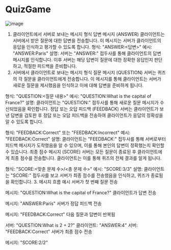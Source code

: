 # QuizGame
![image](https://github.com/user-attachments/assets/84145f8c-566a-4566-a66c-3f4f2a4e0488)

1. 클라이언트에서 서버로 보내는 메시지 형식
답변 메시지 (ANSWER)
클라이언트는 서버에서 받은 질문에 대한 답변을 전송합니다. 이 메시지는 서버가 클라이언트의 응답을 인식하고 평가할 수 있도록 합니다.
형식: "ANSWER:<답변>"
예시: "ANSWER:Paris"
설명: 서버는 "ANSWER:" 접두사를 통해 클라이언트의 답변 메시지를 인식합니다. 이후 서버는 해당 답변이 질문에 대한 정확한 응답인지 판단하고, 적절한 피드백을 준비합니다.
2. 서버에서 클라이언트로 보내는 메시지 형식
질문 메시지 (QUESTION)
서버는 퀴즈의 각 질문을 클라이언트에게 전송합니다. 이 메시지를 통해 클라이언트는 서버가 새로운 질문을 제시했음을 인식하고 이에 대해 답변을 준비하게 됩니다.

형식: "QUESTION:<질문 내용>"
예시: "QUESTION:What is the capital of France?"
설명: 클라이언트는 "QUESTION:" 접두사를 통해 새로운 질문 메시지가 수신되었음을 확인합니다.
정답 또는 오답 피드백 (FEEDBACK)
서버는 클라이언트가 보낸 답변을 검토한 후 정답 또는 오답 피드백을 전송하여 클라이언트가 응답의 정확성을 알 수 있도록 합니다.

형식: "FEEDBACK:Correct" 또는 "FEEDBACK:Incorrect"
예시: "FEEDBACK:Correct"
설명: 클라이언트는 "FEEDBACK:" 접두사를 통해 서버로부터 피드백 메시지가 도착했음을 알 수 있으며, 이를 통해 본인의 답변이 정확했는지 확인할 수 있습니다.
최종 점수 메시지 (SCORE)
서버는 모든 질문이 종료된 후 클라이언트에게 최종 점수를 전송합니다. 클라이언트는 이를 통해 퀴즈의 전체 결과를 알게 됩니다.

형식: "SCORE:<맞춘 문제 수>/<총 문제 수>"
예시: "SCORE:3/3"
설명: 클라이언트는 "SCORE:" 접두사를 보고 서버가 최종 점수를 전송했음을 인식하고, 퀴즈가 종료됨을 확인합니다.
3. 메시지 흐름 예시
서버가 첫 번째 질문 전송

메시지: "QUESTION:What is the capital of France?"
클라이언트가 답변 전송

메시지: "ANSWER:Paris"
서버가 정답 피드백 전송

메시지: "FEEDBACK:Correct"
다음 질문과 답변이 반복됨

서버: "QUESTION:What is 2 + 2?"
클라이언트: "ANSWER:4"
서버: "FEEDBACK:Correct"
서버가 최종 점수 전송

메시지: "SCORE:2/2"
